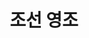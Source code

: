 ---
layout: hubs
key: Q485009
title: 조선 영조
name: 조선 영조
description: 조선의 21대 임금
score: 0.0027814961490031896
degree: 18
---
